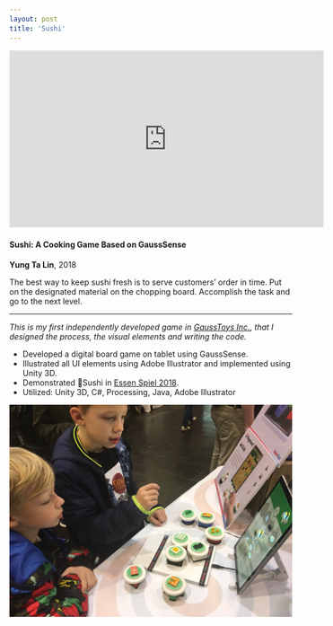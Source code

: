 ```yaml
---
layout: post
title: 'Sushi'
---
```


<iframe width="560" height="315" src="https://www.youtube.com/embed/gbpMIbQiMFI" frameborder="0" allow="accelerometer; autoplay; encrypted-media; gyroscope; picture-in-picture" allowfullscreen></iframe>

#### Sushi: A Cooking Game Based on GaussSense

**Yung Ta Lin**, 2018

The best way to keep sushi fresh is to serve customers’ order in time. 
Put on the designated material on the chopping board. 
Accomplish the task and go to the next level. 

-----
_This is my first independently developed game in [GaussToys Inc.](www.gausstoys.com), that I designed the process, the visual elements and writing the code._

- Developed a digital board game on tablet using GaussSense. 
- Illustrated all UI elements using Adobe Illustrator and implemented using Unity 3D.  
- Demonstrated Sushi in [Essen Spiel 2018](https://www.spiel-messe.com/en/). 
- Utilized: Unity 3D, C#, Processing, Java, Adobe Illustrator

<img src="../assets/img/projects/proj-2/essen.jpg" alt="Demo in Essen Spiel 2018">